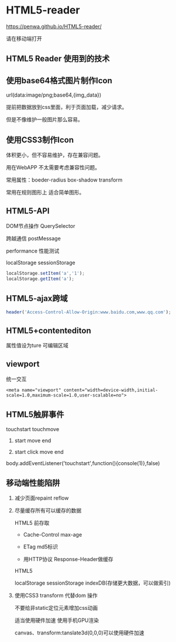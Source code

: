 # HTML5-reader

https://penwa.github.io/HTML5-reader/

请在移动端打开


## HTML5 Reader 使用到的技术


## 使用base64格式图片制作Icon

  url(data:image/png;base64,{img_data})
  
  提前把数据放到css里面，利于页面加载，减少请求。

  但是不像维护一般图片那么容易。

## 使用CSS3制作Icon

  体积更小，但不容易维护，存在兼容问题。

  用在WebAPP 不太需要考虑兼容性问题。

  常用属性：boeder-radius box-shadow transform

  常用在规则图形上 适合简单图形。

## HTML5-API
  
  DOM节点操作 QuerySelector 

  跨越通信 postMessage

  performance 性能测试 

  localStorage sessionStorage 

  ``` JavaScript
  localStorage.setItem('a','1');   
  localStorage.getItem('a');
  ```

## HTML5-ajax跨域 

  ``` JavaScript
  header('Access-Control-Allow-Origin:www.baidu.com,www.qq.com');
  ```

## HTML5+contentediton

  属性值设为ture 可编辑区域

## viewport

  统一交互

  ```
  <meta name="viewport" content="width=device-width,initial-scale=1.0,maximum-scale=1.0,user-scalable=no">
  ```

## HTML5触屏事件
  
  touchstart touchmove  

  1. start move end 

  2. start click move end

  body.addEventListener('touchstart',function(){console(1)},false)

## 移动端性能陷阱

  1. 减少页面repaint reflow

  2. 尽量缓存所有可以缓存的数据

      HTML5 前存取
      * Cache-Control max-age

      * ETag md5标识
  
      * 用HTTP协议 Response-Header做缓存

      HTML5

      localStorage sessionStorage indexDB(存储更大数据，可以做索引)
  
   3. 使用CSS3 transform 代替dom 操作
    
      不要给非static定位元素增加css动画

      适当使用硬件加速 使用手机GPU渲染

      canvas、transform:tanslate3d(0,0,0)可以使用硬件加速

    

